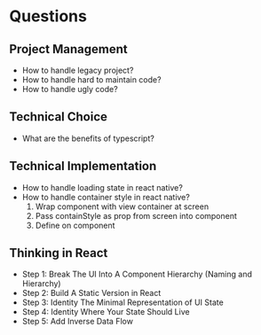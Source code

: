 # Questions

## Project Management

- How to handle legacy project?
- How to handle hard to maintain code?
- How to handle ugly code?

## Technical Choice

- What are the benefits of typescript?

## Technical Implementation

- How to handle loading state in react native?
- How to handle container style in react native?
  1. Wrap component with view container at screen
  2. Pass containStyle as prop from screen into component
  3. Define on component

## Thinking in React 

- Step 1: Break The UI Into A Component Hierarchy (Naming and Hierarchy)
- Step 2: Build A Static Version in React 
- Step 3: Identity The Minimal Representation of UI State
- Step 4: Identity Where Your State Should Live
- Step 5: Add Inverse Data Flow